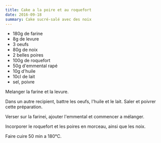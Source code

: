 ```yaml
---
title: Cake a la poire et au roquefort
date: 2016-09-18
summary: Cake sucré-salé avec des noix
---
```


* 180g de farine
* 8g de levure
* 3 oeufs
* 80g de noix
* 2 belles poires
* 100g de roquefort
* 50g d'emmental rapé
* 10g d'huile
* 10cl de lait
* sel, poivre

Melanger la farine et la levure.

Dans un autre recipient, battre les oeufs, l'huile et le lait.
Saler et poivrer cette préparation.

Verser sur la farinei, ajouter l'emmental et commencer a mélanger.

Incorporer le roquefort et les poires en morceau, ainsi que les noix.

Faire cuire 50 min a 180°C.

